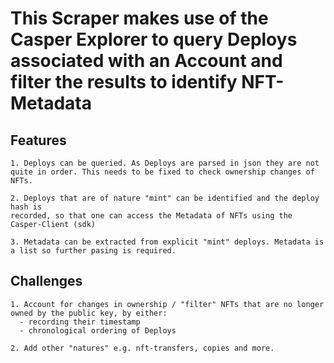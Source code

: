 # This Scraper makes use of the Casper Explorer to query Deploys associated with an Account and filter the results to identify NFT-Metadata

## Features

```
1. Deploys can be queried. As Deploys are parsed in json they are not quite in order. This needs to be fixed to check ownership changes of NFTs.

2. Deploys that are of nature "mint" can be identified and the deploy hash is
recorded, so that one can access the Metadata of NFTs using the Casper-Client (sdk)

3. Metadata can be extracted from explicit "mint" deploys. Metadata is a list so further pasing is required.
```

## Challenges
```
1. Account for changes in ownership / "filter" NFTs that are no longer owned by the public key, by either:
  - recording their timestamp
  - chronological ordering of Deploys

2. Add other "natures" e.g. nft-transfers, copies and more.
```
